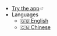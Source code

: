 * [Try the app<span class="q-inlineBlock qu-verticalAlign--text-bottom" width="10px" name="ExternalLinkBidi" style="box-sizing: border-box; display: inline-block; width: 10px; height: 10px; flex-shrink: 0; line-height: -5px; margin-left: 2px;"><span class="CssComponent__CssInlineComponent-sc-1oskqb9-1 Icon___StyledCssInlineComponent-sc-11tmcw7-0 lcSoNN"><svg width="16px" height="16px" viewBox="0 0 24 24"><g id="external_link" class="icon_svg-stroke" stroke="#666" stroke-width="1.5" fill="none" fill-rule="evenodd" stroke-linecap="round" stroke-linejoin="round"><polyline points="17 13.5 17 19.5 5 19.5 5 7.5 11 7.5"></polyline><path d="M14,4.5 L20,4.5 L20,10.5 M20,4.5 L11,13.5"></path></g></svg></span></span>](https://totem.live)
* Languages
    * [:uk: English](/)
    * [:cn: Chinese](/)